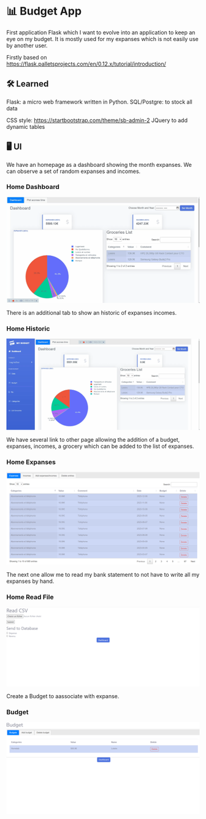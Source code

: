 # :bar_chart: Budget App
First application Flask which I want to evolve into an application to keep an eye on my budget.
It is mostly used for my expanses which is not easily use by another user.

Firstly based on https://flask.palletsprojects.com/en/0.12.x/tutorial/introduction/

## :hammer_and_wrench: Learned

Flask: a micro web framework written in Python.
SQL/Postgre: to stock all data

CSS style: https://startbootstrap.com/theme/sb-admin-2
JQuery to add dynamic tables

## 	:desktop_computer: UI

We have an homepage as a dashboard showing the month expanses.
We can observe a set of random expanses and incomes.

### Home Dashboard
![Home Dashboard](.github/image/Homepage.gif)

There is an additional tab to show an historic of expanses incomes.

### Home Historic
![Home History](.github/image/Homepage2.gif)

We have several link to other page allowing the addition of a budget, expanses, incomes, a grocery which can be added to the list of expanses.

### Home Expanses
![Expanses](.github/image/expanses.png)

The next one allow me to read my bank statement to not have to write all my expanses by hand.

### Home Read File
![Read File Bank](.github/image/read_file.png)

Create a Budget to aassociate with expanse.

### Budget
![Budget](.github/image/budget.png)